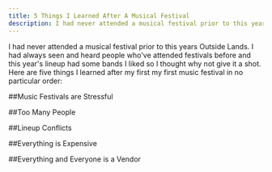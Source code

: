 ---title: 5 Things I Learned After A Musical Festivaldescription: I had never attended a musical festival prior to this years Outside Lands.---I had never attended a musical festival prior to this years Outside Lands. I had always seen and heard people who've attended festivals before and this year's lineup had some bands I liked so I thought why not give it a shot. Here are five things I learned after my first my first music festival in no particular order:##Music Festivals are Stressful##Too Many People##Lineup Conflicts##Everything is Expensive##Everything and Everyone is a Vendor